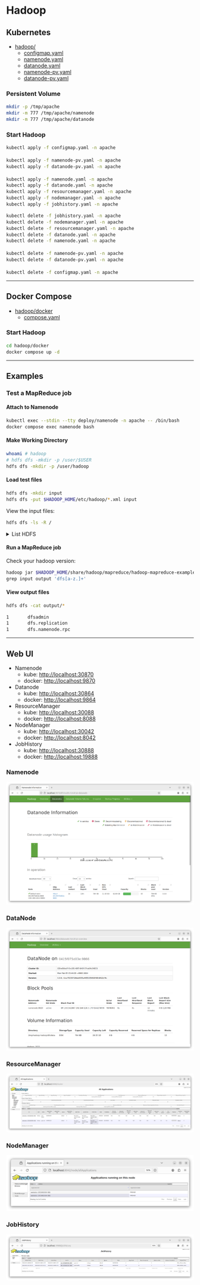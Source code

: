 # Hadoop

## Kubernetes

- [hadoop/](/hadoop)
  - [configmap.yaml](/hadoop/configmap.yaml)
  - [namenode.yaml](/hadoop/namenode.yaml)
  - [datanode.yaml](/hadoop/datanode.yaml)
  - [namenode-pv.yaml](/hadoop/namenode-pv.yaml)
  - [datanode-pv.yaml](/hadoop/datanode-pv.yaml)

### Persistent Volume

```bash
mkdir -p /tmp/apache
mkdir -m 777 /tmp/apache/namenode
mkdir -m 777 /tmp/apache/datanode
```

### Start Hadoop

```bash
kubectl apply -f configmap.yaml -n apache

kubectl apply -f namenode-pv.yaml -n apache
kubectl apply -f datanode-pv.yaml -n apache

kubectl apply -f namenode.yaml -n apache
kubectl apply -f datanode.yaml -n apache
kubectl apply -f resourcemanager.yaml -n apache
kubectl apply -f nodemanager.yaml -n apache
kubectl apply -f jobhistory.yaml -n apache
```

```bash
kubectl delete -f jobhistory.yaml -n apache
kubectl delete -f nodemanager.yaml -n apache
kubectl delete -f resourcemanager.yaml -n apache
kubectl delete -f datanode.yaml -n apache
kubectl delete -f namenode.yaml -n apache

kubectl delete -f namenode-pv.yaml -n apache
kubectl delete -f datanode-pv.yaml -n apache

kubectl delete -f configmap.yaml -n apache
```

---

## Docker Compose

- [hadoop/docker](/hadoop/docker)
  - [compose.yaml](/hadoop/docker/compose.yaml)

### Start Hadoop

```bash
cd hadoop/docker
docker compose up -d
```

---

## Examples

### Test a MapReduce job

#### Attach to Namenode

```bash
kubectl exec --stdin --tty deploy/namenode -n apache -- /bin/bash
docker compose exec namenode bash
```

#### Make Working Directory

```bash
whoami # hadoop
# hdfs dfs -mkdir -p /user/$USER
hdfs dfs -mkdir -p /user/hadoop
```

#### Load test files

```bash
hdfs dfs -mkdir input
hdfs dfs -put $HADOOP_HOME/etc/hadoop/*.xml input
```

View the input files:

```bash
hdfs dfs -ls -R /
```

<details>
    <summary>List HDFS</summary>

```bash
drwxrwx---   - hadoop supergroup          0 2024-02-06 14:45 /tmp
drwxrwx---   - hadoop supergroup          0 2024-02-06 14:45 /tmp/hadoop-yarn
drwxrwx---   - hadoop supergroup          0 2024-02-06 14:45 /tmp/hadoop-yarn/staging
drwxrwx---   - hadoop supergroup          0 2024-02-06 14:45 /tmp/hadoop-yarn/staging/history
drwxrwx---   - hadoop supergroup          0 2024-02-06 14:45 /tmp/hadoop-yarn/staging/history/done
drwxrwxrwt   - hadoop supergroup          0 2024-02-06 14:45 /tmp/hadoop-yarn/staging/history/done_intermediate
drwxr-xr-x   - hadoop supergroup          0 2024-02-06 14:56 /user
drwxr-xr-x   - hadoop supergroup          0 2024-02-06 14:56 /user/hadoop
drwxr-xr-x   - hadoop supergroup          0 2024-02-06 14:56 /user/hadoop/input
-rw-r--r--   1 hadoop supergroup       1402 2024-02-06 14:56 /user/hadoop/input/capacity-scheduler.xml
-rw-r--r--   1 hadoop supergroup        189 2024-02-06 14:56 /user/hadoop/input/core-site.xml
-rw-r--r--   1 hadoop supergroup      11765 2024-02-06 14:56 /user/hadoop/input/hadoop-policy.xml
-rw-r--r--   1 hadoop supergroup        683 2024-02-06 14:56 /user/hadoop/input/hdfs-rbf-site.xml
-rw-r--r--   1 hadoop supergroup        185 2024-02-06 14:56 /user/hadoop/input/hdfs-site.xml
-rw-r--r--   1 hadoop supergroup        620 2024-02-06 14:56 /user/hadoop/input/httpfs-site.xml
-rw-r--r--   1 hadoop supergroup       3518 2024-02-06 14:56 /user/hadoop/input/kms-acls.xml
-rw-r--r--   1 hadoop supergroup        682 2024-02-06 14:56 /user/hadoop/input/kms-site.xml
-rw-r--r--   1 hadoop supergroup        589 2024-02-06 14:56 /user/hadoop/input/mapred-site.xml
-rw-r--r--   1 hadoop supergroup        724 2024-02-06 14:56 /user/hadoop/input/yarn-site.xml
```

</details>

#### Run a MapReduce job

Check your hadoop version:

```bash
hadoop jar $HADOOP_HOME/share/hadoop/mapreduce/hadoop-mapreduce-examples-3.y.z.jar \
grep input output 'dfs[a-z.]+'
```

#### View output files

```bash
hdfs dfs -cat output/*
```

```bash
1       dfsadmin
1       dfs.replication
1       dfs.namenode.rpc
```

---

## Web UI

- Namenode
  - kube: [http://localhost:30870](http://localhost:30870)
  - docker: [http://localhost:9870](http://localhost:9870)
- Datanode
  - kube: [http://localhost:30864](http://localhost:30864)
  - docker: [http://localhost:9864](http://localhost:9864)
- ResourceManager
  - kube: [http://localhost:30088](http://localhost:30088)
  - docker: [http://localhost:8088](http://localhost:8088)
- NodeManager
  - kube: [http://localhost:30042](http://localhost:30042)
  - docker: [http://localhost:8042](http://localhost:8042)
- JobHistory
  - kube: [http://localhost:30888](http://localhost:30888)
  - docker: [http://localhost:19888](http://localhost:19888)

### Namenode

![Namenode](/images/namenode.png)

### DataNode

![Datanode](/images/datanode.png)

### ResourceManager

![ResourceManager](/images/resourcemanager.png)

### NodeManager

![NodeManager](/images/nodemanager.png)

### JobHistory

![JobHistory](/images/jobhistory.png)

